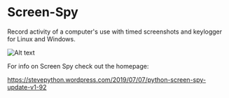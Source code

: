 # Screen-Spy
Record activity of a computer's use with timed screenshots and keylogger for Linux and Windows.

![Alt text](https://stevepython.files.wordpress.com/2019/07/screenspy-v192.jpg "Optional title")

For info on Screen Spy check out the homepage:

https://stevepython.wordpress.com/2019/07/07/python-screen-spy-update-v1-92
